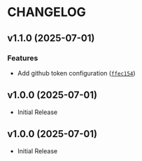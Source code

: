 # CHANGELOG

<!-- version list -->

## v1.1.0 (2025-07-01)

### Features

- Add github token configuration
  ([`ffec154`](https://github.com/mephistofox/python-ozon-api/commit/ffec154408b2ed70307ba6b4d69a2b0d74b32839))


## v1.0.0 (2025-07-01)

- Initial Release

## v1.0.0 (2025-07-01)

- Initial Release
